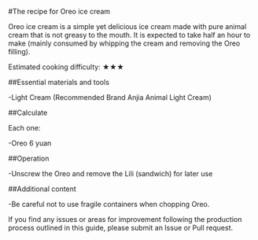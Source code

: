 #The recipe for Oreo ice cream

Oreo ice cream is a simple yet delicious ice cream made with pure animal cream that is not greasy to the mouth. It is expected to take half an hour to make (mainly consumed by whipping the cream and removing the Oreo filling).

Estimated cooking difficulty: ★★★

##Essential materials and tools

-Light Cream (Recommended Brand Anjia Animal Light Cream)

##Calculate

Each one:

-Oreo 6 yuan

##Operation

-Unscrew the Oreo and remove the Lili (sandwich) for later use

##Additional content

-Be careful not to use fragile containers when chopping Oreo.

If you find any issues or areas for improvement following the production process outlined in this guide, please submit an Issue or Pull request.